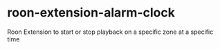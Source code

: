 # roon-extension-alarm-clock
Roon Extension to start or stop playback on a specific zone at a specific time
